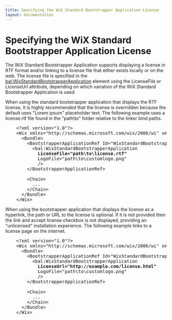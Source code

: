 ```yaml
---
title: Specifying the WiX Standard Bootstrapper Application License
layout: documentation
---
```


# Specifying the WiX Standard Bootstrapper Application License

The WiX Standard Bootstrapper Application supports displaying a license in RTF format and/or linking to a license file that either exists locally or on the web. The license file is specified in the <bal:WixStandardBootstrapperApplication> element using the LicenseFile or LicenseUrl attribute, depending on which variation of the WiX Standard Bootstrapper Application is used.

When using the standard bootstrapper application that displays the RTF license, it is highly recommended that the license is overridden because the default uses &quot;Lorem ipsum&quot; placeholder text. The following example uses a license.rtf file found in the &quot;path\to&quot; folder relative to the linker bind paths.

<pre>    &lt;?xml version=&quot;1.0&quot;?&gt;
    &lt;Wix xmlns=&quot;http://schemas.microsoft.com/wix/2006/wi&quot; xmlns:bal=&quot;http://schemas.microsoft.com/wix/BalExtension&quot;&gt;
      &lt;Bundle&gt;
        &lt;BootstrapperApplicationRef Id=&quot;WixStandardBootstrapperApplication.RtfLicense&quot;&gt;
          &lt;bal:WixStandardBootstrapperApplication
            <strong class="highlight">LicenseFile=&quot;path\to\license.rtf&quot;</strong>
            LogoFile=&quot;path\to\customlogo.png&quot;
            /&gt;
        &lt;/BootstrapperApplicationRef&gt;

        &lt;Chain&gt;
          ...
        &lt;/Chain&gt;
      &lt;/Bundle&gt;
    &lt;/Wix&gt;</pre>

When using the bootstrapper application that displays the license as a hyperlink, the path or URL to the license is optional. If it is not provided then the link and accept license checkbox is not displayed, providing an &quot;unlicensed&quot; installation experience. The following example links to a license page on the internet.

<pre>    &lt;?xml version=&quot;1.0&quot;?&gt;
    &lt;Wix xmlns=&quot;http://schemas.microsoft.com/wix/2006/wi&quot; xmlns:bal=&quot;http://schemas.microsoft.com/wix/BalExtension&quot;&gt;
      &lt;Bundle&gt;
        &lt;BootstrapperApplicationRef Id=&quot;WixStandardBootstrapperApplication.HyperlinkLicense&quot;&gt;
          &lt;bal:WixStandardBootstrapperApplication
            <strong class="highlight">LicenseUrl=&quot;http://example.com/license.html&quot;</strong>
            LogoFile=&quot;path\to\customlogo.png&quot;
            /&gt;
        &lt;/BootstrapperApplicationRef&gt;

        &lt;Chain&gt;
          ...
        &lt;/Chain&gt;
      &lt;/Bundle&gt;
    &lt;/Wix&gt;</pre>
